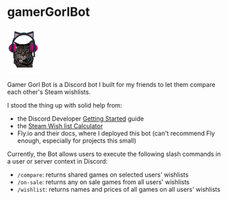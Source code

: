 # gamerGorlBot

![cat wearing gaming headphones with cat ears on top](./gamer-gorl-bot.png)

Gamer Gorl Bot is a Discord bot I built for my friends to let them compare each other's Steam wishlists.

I stood the thing up with solid help from:
- the Discord Developer [Getting Started](https://discord.com/developers/docs/quick-start/getting-started) guide
- the [Steam Wish list Calculator](https://www.steamwishlistcalculator.com/)
- Fly.io and their docs, where I deployed this bot (can't recommend Fly enough, especially for projects this small)

Currently, the Bot allows users to execute the following slash commands in a user or server context in Discord:
- `/compare`: returns shared games on selected users' wishlists
- `/on-sale`: returns any on sale games from all users' wishlists
- `/wishlist`: returns names and prices of all games on all users' wishlists
